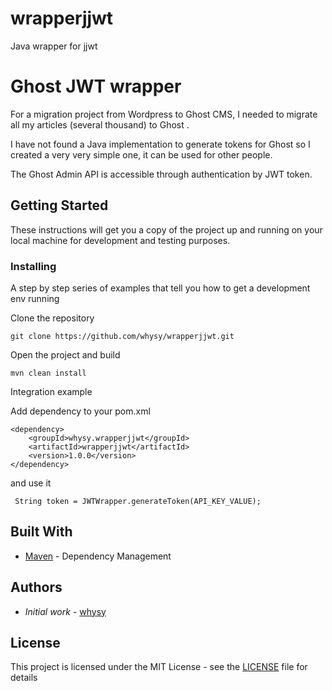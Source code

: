 # wrapperjjwt
Java wrapper for jjwt

# Ghost JWT wrapper

For a migration project from Wordpress to Ghost CMS, I needed to migrate all my articles (several thousand) to Ghost .

I have not found a Java implementation to generate tokens for Ghost so I created a very very simple one, it can be used for other people.

The Ghost Admin API is accessible through authentication by JWT token.

## Getting Started

These instructions will get you a copy of the project up and running on your local machine for development and testing purposes.

### Installing

A step by step series of examples that tell you how to get a development env running

Clone the repository

```
git clone https://github.com/whysy/wrapperjjwt.git
```

Open the project and build

```
mvn clean install
```

Integration example

Add dependency to your pom.xml

```
<dependency>
    <groupId>whysy.wrapperjjwt</groupId>
    <artifactId>wrapperjjwt</artifactId>
    <version>1.0.0</version>
</dependency>
```

and use it

```
 String token = JWTWrapper.generateToken(API_KEY_VALUE);
```

## Built With

* [Maven](https://maven.apache.org/) - Dependency Management

## Authors

* *Initial work* - [whysy](https://github.com/whysy)

## License

This project is licensed under the MIT License - see the [LICENSE](LICENSE) file for details
